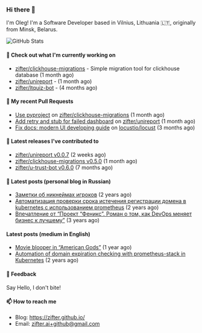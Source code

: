 ### Hi there 👋

I'm Oleg! I'm a Software Developer based in Vilnius, Lithuania 🇱🇹, originally from Minsk, Belarus.

![GitHub Stats](https://github-readme-stats.vercel.app/api?username=zifter&count_private=true&theme=tokyonight&show_icons=true)

#### 👷 Check out what I'm currently working on

- [zifter/clickhouse-migrations](https://github.com/zifter/clickhouse-migrations) - Simple migration tool for clickhouse database (1 month ago)
- [zifter/unireport](https://github.com/zifter/unireport) -  (1 month ago)
- [zifter/ltquiz-bot](https://github.com/zifter/ltquiz-bot) -  (4 months ago)

#### 🔨 My recent Pull Requests

- [Use pyproject](https://github.com/zifter/clickhouse-migrations/pull/22) on [zifter/clickhouse-migrations](https://github.com/zifter/clickhouse-migrations) (1 month ago)
- [Add retry and stub for failed dashboard](https://github.com/zifter/unireport/pull/1) on [zifter/unireport](https://github.com/zifter/unireport) (1 month ago)
- [Fix docs: modern UI developing guide](https://github.com/locustio/locust/pull/2446) on [locustio/locust](https://github.com/locustio/locust) (3 months ago)

#### 🚀 Latest releases I've contributed to
- [zifter/unireport v0.0.7](https://github.com/zifter/unireport/releases/tag/v0.0.7) (2 weeks ago)
- [zifter/clickhouse-migrations v0.5.0](https://github.com/zifter/clickhouse-migrations/releases/tag/v0.5.0) (1 month ago)
- [zifter/u-trust-bot v0.6.0](https://github.com/zifter/u-trust-bot/releases/tag/v0.6.0) (7 months ago)

#### 📄 Latest posts (personal blog in Russian)
- [Заметки об никнеймах игроков](https://zifter.github.io/offtopic/gamedev/2021/12/10/nicknames-in-games.html) (2 years ago)
- [Автоматизация проверки срока истечения регистрации домена в kubernetes с использованием prometheus](https://zifter.github.io/devops/2021/09/12/domain-expiration-prometheus-exporter.html) (2 years ago)
- [Впечатление от “Проект “Феникс”. Роман о том, как DevOps меняет бизнес к лучшему”](https://zifter.github.io/offtopic/2021/01/09/fenix-book-review.html) (3 years ago)

#### Latest posts (medium in English)
- [Movie blooper in “American Gods”](https://medium.com/@zifter/movie-blooper-in-american-gods-aee3b286b899?source=rss-766601af1f16------2) (1 year ago)
- [Automation of domain expiration checking with prometheus-stack in Kubernetes](https://medium.com/@zifter/automation-of-domain-expiration-checking-with-prometheus-stack-in-kubernetes-ea4e4571f5b4?source=rss-766601af1f16------2) (2 years ago)

#### 💬 Feedback

Say Hello, I don't bite!

#### 📫 How to reach me

- Blog: https://zifter.github.io/
- Email: zifter.ai+github@gmail.com
